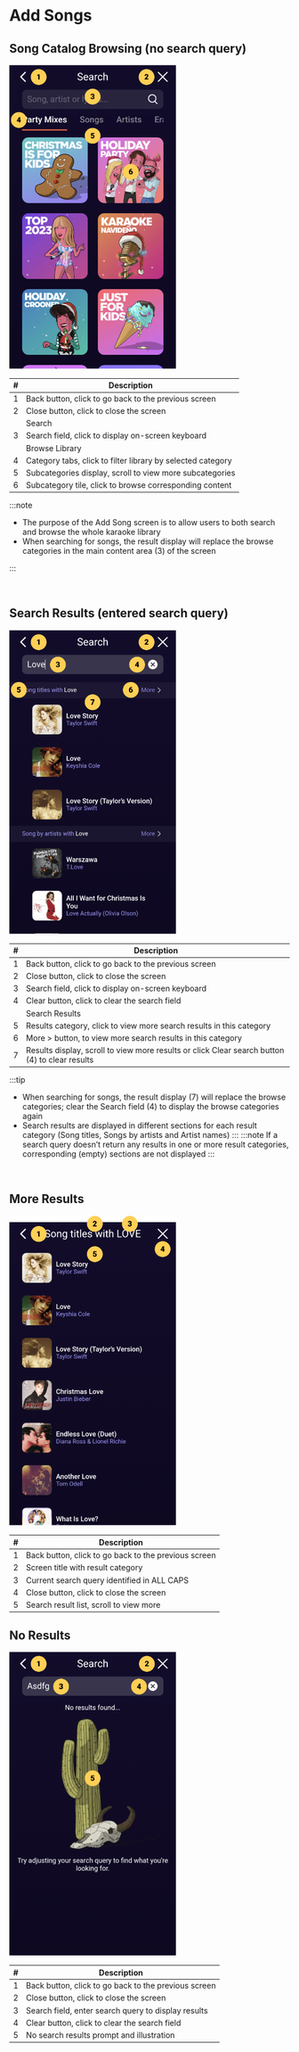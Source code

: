 # Add Songs

## Song Catalog Browsing (no search query)

<div style={{ display: 'flex', alignItems: 'flex-start' }}>
  <img src="/img/addSongs.png" alt="Add Songs" width="300" style={{ marginRight: '20px', marginBottom: '20px' }} />
  
  <table style={{ width: '100%' }}>
    <thead>
      <tr>
        <th>#</th>
        <th style={{ textAlign: 'left'}}>Description</th>
      </tr>
    </thead>
    <tbody>
      <tr>
        <td>1</td>
        <td>Back button, click to go back to the previous screen</td>
      </tr>
      <tr>
        <td>2</td>
        <td>Close button, click to close the screen</td>
      </tr>
      <tr>
      <td></td>
        <td colspan="2" style={{ fontWeight: 'bold' }}>Search</td>
      </tr>
      <tr>
        <td>3</td>
        <td>Search field, click to display on-screen keyboard</td>
      </tr>
      <tr>
      <td></td>
        <td colspan="2" style={{ fontWeight: 'bold' }}>Browse Library</td>
      </tr>
      <tr>
        <td>4</td>
        <td>Category tabs, click to filter library by selected category</td>
      </tr>
      <tr>
        <td>5</td>
        <td>Subcategories display, scroll to view more subcategories</td>
      </tr>
      <tr>
        <td>6</td>
        <td>Subcategory tile, click to browse corresponding content</td>
      </tr>
    </tbody>
  </table>
</div>

:::note

- The purpose of the Add Song screen is to allow users to both search and browse the whole karaoke library
- When searching for songs, the result display will replace the browse categories in the main content area (3) of the screen

:::

<p>&nbsp;</p>

## Search Results (entered search query)

<div style={{ display: 'flex', alignItems: 'flex-start' }}>
  <img src="/img/searchResults.png" alt="Search Results" width="300" style={{ marginRight: '20px', marginBottom: '20px' }} />
  
  <table style={{ width: '100%' }}>
    <thead>
      <tr>
        <th>#</th>
        <th style={{ textAlign: 'left'}}>Description</th>
      </tr>
    </thead>
    <tbody>
      <tr>
        <td>1</td>
        <td>Back button, click to go back to the previous screen</td>
      </tr>
      <tr>
        <td>2</td>
        <td>Close button, click to close the screen</td>
      </tr>
      <tr>
        <td>3</td>
        <td>Search field, click to display on-screen keyboard</td>
      </tr>
      <tr>
        <td>4</td>
        <td>Clear button, click to clear the search field</td>
      </tr>
      <tr>
      <td></td>
        <td colspan="2" style={{ fontWeight: 'bold' }}>Search Results</td>
      </tr>
      <tr>
        <td>5</td>
        <td>Results category, click to view more search results in this category</td>
      </tr>
      <tr>
        <td>6</td>
        <td>More > button, to view more search results in this category</td>
      </tr>
      <tr>
        <td>7</td>
        <td>Results display, scroll to view more results or click Clear search button (4) to clear results</td>
      </tr>
    </tbody>   
  </table>
</div>

:::tip
- When searching for songs, the result display (7) will replace the browse categories; clear the Search field (4) to display the browse categories again
- Search results are displayed in different sections for each result category (Song titles, Songs by artists and Artist names)
:::
:::note
If a search query doesn’t return any results in one or more result categories, corresponding (empty) sections are not displayed
:::

<p>&nbsp;</p>

## More Results

<div style={{ display: 'flex', alignItems: 'flex-start' }}>
  <img src="/img/moreResults.png" alt="More Results" width="300" style={{ marginRight: '20px', marginBottom: '20px' }} />
  
  <table style={{ width: '100%' }}>
    <thead>
      <tr>
        <th>#</th>
        <th style={{ textAlign: 'left'}}>Description</th>
      </tr>
    </thead>
    <tbody>
      <tr>
        <td>1</td>
        <td>Back button, click to go back to the previous screen</td>
      </tr>
      <tr>
        <td>2</td>
        <td>Screen title with result category</td>
      </tr>
      <tr>
        <td>3</td>
        <td>Current search query identified in ALL CAPS</td>
      </tr>
      <tr>
        <td>4</td>
        <td>Close button, click to close the screen</td>
      </tr>
      <tr>
        <td>5</td>
        <td>Search result list, scroll to view more</td>
      </tr>
    </tbody>   
  </table>
</div>

## No Results

<div style={{ display: 'flex', alignItems: 'flex-start' }}>
  <img src="/img/noResults.png" alt="No Results" width="300" style={{ marginRight: '20px', marginBottom: '20px' }} />
  
  <table style={{ width: '100%' }}>
    <thead>
      <tr>
        <th>#</th>
        <th style={{ textAlign: 'left'}}>Description</th>
      </tr>
    </thead>
    <tbody>
      <tr>
        <td>1</td>
        <td>Back button, click to go back to the previous screen</td>
      </tr>
      <tr>
        <td>2</td>
        <td>Close button, click to close the screen</td>
      </tr>
      <tr>
        <td>3</td>
        <td>Search field, enter search query to display results</td>
      </tr>
      <tr>
        <td>4</td>
        <td>Clear button, click to clear the search field</td>
      </tr>
      <tr>
        <td>5</td>
        <td>No search results prompt and illustration</td>
      </tr>
    </tbody>   
  </table>
</div>